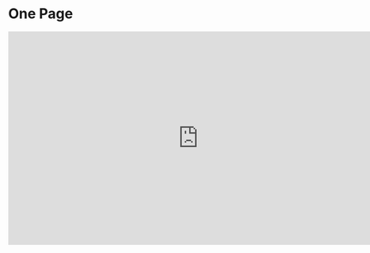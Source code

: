 # One Page

<iframe width="768" height="432" src="https://miro.com/app/embed/uXjVLq6Jcp0=/?pres=1&frameId=3458764615694151748&embedId=350617929444" frameborder="0" scrolling="no" allow="fullscreen; clipboard-read; clipboard-write" allowfullscreen></iframe>